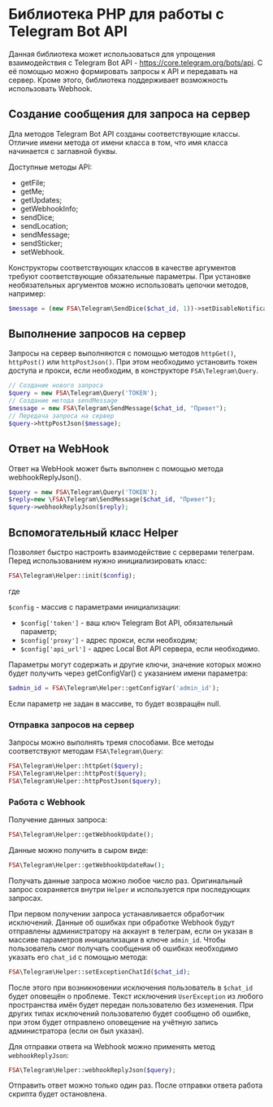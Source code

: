 # Библиотека PHP для работы с Telegram Bot API

Данная библиотека может использоваться для упрощения взаимодействия с Telegram Bot API - <https://core.telegram.org/bots/api>. С её помощью можно формировать запросы к API и передавать на сервер. Кроме этого, библиотека поддерживает возможность использовать Webhook.

## Создание сообщения для запроса на сервер

Дла методов Telegram Bot API созданы соответствующие классы. Отличие имени метода от имени класса в том, что имя класса начинается с заглавной буквы.

Доступные методы API:

* getFile;
* getMe;
* getUpdates;
* getWebhookInfo;
* sendDice;
* sendLocation;
* sendMessage;
* sendSticker;
* setWebhook.

Конструкторы соответствующих классов в качестве аргументов требуют соответствующие обязательные параметры. При установке необязательных аргументов можно использовать цепочки методов, например:

```php
$message = (new FSA\Telegram\SendDice($chat_id, 1))->setDisableNotification()->setProtectContent();
```

## Выполнение запросов на сервер

Запросы на сервер выполняются с помощью методов `httpGet()`, `httpPost()` или `httpPostJson()`. При этом необходимо установить токен доступа и прокси, если необходим, в конструкторе `FSA\Telegram\Query`.

```php
// Создание нового запроса
$query = new FSA\Telegram\Query('TOKEN');
// Создание метода sendMessage
$message = new FSA\Telegram\SendMessage($chat_id, "Привет");
// Передача запроса на сервер
$query->httpPostJson($message);
```

## Ответ на WebHook

Ответ на WebHook может быть выполнен с помощью метода webhookReplyJson().

```php
$query = new FSA\Telegram\Query('TOKEN');
$reply=new \FSA\Telegram\SendMessage($chat_id, "Привет");
$query->webhookReplyJson($reply);
```

## Вспомогательный класс Helper

Позволяет быстро настроить взаимодействие с серверами телеграм. Перед использованием нужно инициализировать класс:

```php
FSA\Telegram\Helper::init($config);
```

где

`$config` - массив с параметрами инициализации:

* `$config['token']` - ваш ключ Telegram Bot API, обязательный параметр;
* `$config['proxy']` - адрес прокси, если необходим;
* `$config['api_url']` - адрес Local Bot API сервера, если необходимо.

Параметры могут содержать и другие ключи, значение которых можно будет получить через getConfigVar() с указанием имени параметра:

```php
$admin_id = FSA\Telegram\Helper::getConfigVar('admin_id');
```

Если параметр не задан в массиве, то будет возвращён null.

### Отправка запросов на сервер

Запросы можно выполнять тремя способами. Все методы соответствуют методам `FSA\Telegram\Query`:

```php
FSA\Telegram\Helper::httpGet($query);
FSA\Telegram\Helper::httpPost($query);
FSA\Telegram\Helper::httpPostJson($query);
```

### Работа с Webhook

Получение данных запроса:

```php
FSA\Telegram\Helper::getWebhookUpdate();
```

Данные можно получить в сыром виде:

```php
FSA\Telegram\Helper::getWebhookUpdateRaw();
```

Получать данные запроса можно любое число раз. Оригинальный запрос сохраняется внутри `Helper` и используется при последующих запросах.

При первом получении запроса устанавливается обработчик исключений. Данные об ошибках при обработке Webhook будут отправлены администратору на аккаунт в телеграм, если он указан в массиве параметров инициализации в ключе `admin_id`. Чтобы пользователь смог получать сообщения об ошибках необходимо указать его `chat_id` с помощью метода:

```php
FSA\Telegram\Helper::setExceptionChatId($chat_id);
```

После этого при возникновении исключения пользователь в `$chat_id` будет оповещён о проблеме. Текст исключения `UserException` из любого пространства имён будет передан пользователю без изменения. При других типах исключений пользователю будет сообщено об ошибке, при этом будет отправлено оповещение на учётную запись администратора (если он был указан).

Для отправки ответа на Webhook можно применять метод `webhookReplyJson`:

```php
FSA\Telegram\Helper::webhookReplyJson($query);
```

Отправить ответ можно только один раз. После отправки ответа работа скрипта будет остановлена.
